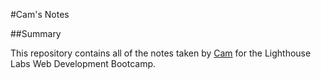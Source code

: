 #Cam's Notes

##Summary

This repository contains all of the notes taken by [Cam](https://github.com/cmacdougall12) for the Lighthouse Labs Web Development Bootcamp.